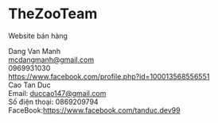 ﻿# TheZooTeam
Website bán hàng

Dang Van Manh <br/> mcdangmanh@gmail.com <br/> 0969931030 <br/> https://www.facebook.com/profile.php?id=100013568556551<br/>
Cao Tan Duc<br/> Email: duccao147@gmail.com <br/> Số điện thoại: 0869209794 <br/>FaceBook:https://www.facebook.com/tanduc.dev99
